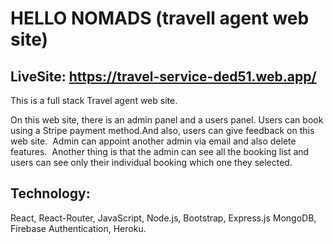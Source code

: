 # HELLO NOMADS (travell agent web site)
## LiveSite: https://travel-service-ded51.web.app/

This is a full stack Travel agent web site.

On this web site, there is an admin panel and a users panel. Users can book using a Stripe payment method.And also, users can give feedback on this web site.  Admin can appoint another admin via email and also delete features.  Another thing is that the admin can see all the booking list and users can see only their individual booking which one they selected.

## Technology:
React, React-Router, JavaScript, Node.js, Bootstrap, Express.js MongoDB, Firebase Authentication, Heroku.
